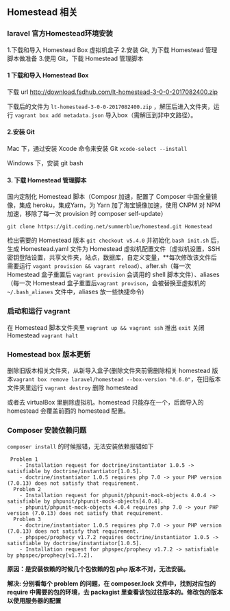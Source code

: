 

## Homestead 相关

### laravel 官方Homestead环境安装
1.下载和导入 Homestead Box 虚拟机盒子
2.安装 Git, 为下载 Homestead 管理脚本做准备
3.使用 Git，下载 Homestead 管理脚本

#### 1 下载和导入 Homestead Box

下载 url http://download.fsdhub.com/lt-homestead-3-0-0-2017082400.zip

下载后的文件为 `lt-homestead-3-0-0-2017082400.zip` ，解压后进入文件夹，运行 `vagrant box add metadata.json` 导入box（需解压到非中文路径）。

#### 2.安装 Git

Mac 下，通过安装 Xcode 命令来安装 Git `xcode-select --install`

Windows  下，安装 git bash

#### 3. 下载 Homestead 管理脚本

国内定制化 Homestead 脚本（Composr 加速，配置了 Composer 中国全量镜像，集成 heroku，集成Yarn，为 Yarn 加了淘宝镜像加速，使用 CNPM 对 NPM 加速，移除了每一次 provision 时 composer self-update）

`git clone https://git.coding.net/summerblue/homestead.git Homestead`

检出需要的 Homestead 版本 `git checkout v5.4.0`  并初始化 `bash init.sh` 后，生成 Homestead.yaml 文件为 Homestead 虚拟机配置文件（虚拟机设置，SSH 密钥登陆设置，共享文件夹，站点，数据库，自定义变量，**每次修改该文件后需要运行 `vagant provision && vagrant reload`）、after.sh（每一次 Homestead 盒子重置后 `vagrant provision` 会调用的 shell 脚本文件）、aliases（每一次 Homestead 盒子重置后`vagrant provison`，会被替换至虚拟机的`~/.bash_aliases` 文件中，aliases 放一些快捷命令)

### 启动和运行 vagrant

在 Homestead 脚本文件夹里 `vagrant up && vagrant ssh` 推出 `exit` 关闭 Homestead `vagrant halt`

### Homestead box 版本更新

删除旧版本相关文件夹，从新导入盒子(删除文件夹前需删除相关 homestead 版本`vagrant box remove laravel/homestead --box-version "0.6.0"`，在旧版本文件夹里运行 `vagrant destroy` 删除 homestead

或者去 virtualBox 里删除虚拟机。homestead 只能存在一个，后面导入的 homestead 会覆盖前面的 homestead 配置。
### Composer 安装依赖问题
`composer install` 的时候报错，无法安装依赖报错如下
```
 Problem 1
    - Installation request for doctrine/instantiator 1.0.5 -> satisfiable by doctrine/instantiator[1.0.5].
    - doctrine/instantiator 1.0.5 requires php 7.0 -> your PHP version (7.0.13) does not satisfy that requirement.
  Problem 2
    - Installation request for phpunit/phpunit-mock-objects 4.0.4 -> satisfiable by phpunit/phpunit-mock-objects[4.0.4].
    - phpunit/phpunit-mock-objects 4.0.4 requires php 7.0 -> your PHP version (7.0.13) does not satisfy that requirement.
  Problem 3
    - doctrine/instantiator 1.0.5 requires php 7.0 -> your PHP version (7.0.13) does not satisfy that requirement.
    - phpspec/prophecy v1.7.2 requires doctrine/instantiator 1.0.5 -> satisfiable by doctrine/instantiator[1.0.5].
    - Installation request for phpspec/prophecy v1.7.2 -> satisfiable by phpspec/prophecy[v1.7.2].
```
__原因：是安装依赖的时候几个包依赖的包 php 版本不对，无法安装。__

__解决: 分别看每个 problem 的问题，在 composer.lock 文件中，找到对应包的 require 中需要的包的环境，去 packagist 里查看该包过往版本的。修改包的版本以使用服务器的配置__


